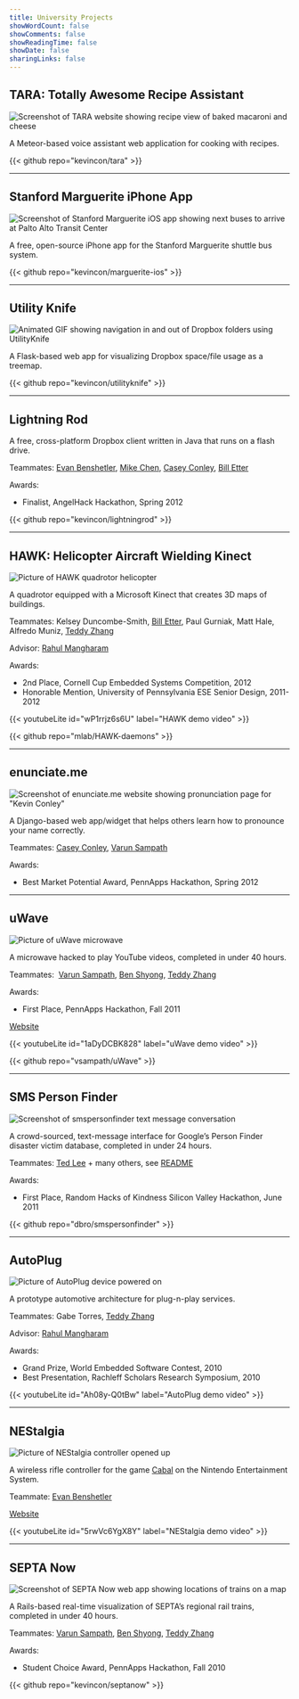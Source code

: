 ```yaml
---
title: University Projects
showWordCount: false
showComments: false
showReadingTime: false
showDate: false
sharingLinks: false
---
```


## TARA: Totally Awesome Recipe Assistant

![Screenshot of TARA website showing recipe view of baked macaroni and cheese](tara-screenshot.png)

A Meteor-based voice assistant web application for cooking with recipes.

{{< github repo="kevincon/tara" >}}

* * *

## Stanford Marguerite iPhone App

![Screenshot of Stanford Marguerite iOS app showing next buses to arrive at Palto Alto Transit Center](marguerite-screenshot.png)

A free, open-source iPhone app for the Stanford Marguerite shuttle bus system.

{{< github repo="kevincon/marguerite-ios" >}}

* * *

## Utility Knife

![Animated GIF showing navigation in and out of Dropbox folders using UtilityKnife](utilityknife-demo.gif)

A Flask-based web app for visualizing Dropbox space/file usage as a treemap.

{{< github repo="kevincon/utilityknife" >}}

* * *

## Lightning Rod

A free, cross-platform Dropbox client written in Java that runs on a flash drive.

Teammates: [Evan Benshetler](http://www.linkedin.com/pub/evan-benshetler/17/930/715), [Mike Chen](http://www.linkedin.com/in/mixaelchen), [Casey Conley](http://www.linkedin.com/pub/casey-conley/45/637/867), [Bill Etter](http://williametter.com)

Awards:

* Finalist, AngelHack Hackathon, Spring 2012

{{< github repo="kevincon/lightningrod" >}}

* * *

## HAWK: Helicopter Aircraft Wielding Kinect

![Picture of HAWK quadrotor helicopter](hawk-picture.jpg)

A quadrotor equipped with a Microsoft Kinect that creates 3D maps of buildings.

Teammates: Kelsey Duncombe-Smith, [Bill Etter](http://williametter.com), Paul Gurniak, Matt Hale, Alfredo Muniz, [Teddy Zhang](https://www.linkedin.com/in/ted-zhang-a854b129/)

Advisor: [Rahul Mangharam](http://www.seas.upenn.edu/~rahulm/)

Awards:

* 2nd Place, Cornell Cup Embedded Systems Competition, 2012
* Honorable Mention, University of Pennsylvania ESE Senior Design, 2011-2012

{{< youtubeLite id="wP1rrjz6s6U" label="HAWK demo video" >}}

{{< github repo="mlab/HAWK-daemons" >}}

* * *

## enunciate.me

![Screenshot of enunciate.me website showing pronunciation page for "Kevin Conley"](enunciate-screenshot.jpg)

A Django-based web app/widget that helps others learn how to pronounce your name correctly.

Teammates: [Casey Conley](http://www.linkedin.com/pub/casey-conley/45/637/867), [Varun Sampath](http://vsampath.com)

Awards:

* Best Market Potential Award, PennApps Hackathon, Spring 2012

* * *

## uWave

![Picture of uWave microwave](uwave-picture.jpg)

A microwave hacked to play YouTube videos, completed in under 40 hours.

Teammates:  [Varun Sampath](http://vsampath.com), [Ben Shyong](https://www.benshyong.com/), [Teddy Zhang](https://www.linkedin.com/in/ted-zhang-a854b129/)

Awards:

* First Place, PennApps Hackathon, Fall 2011

[Website](/uwave/)

{{< youtubeLite id="1aDyDCBK828" label="uWave demo video" >}}

{{< github repo="vsampath/uWave" >}}

* * *

## SMS Person Finder

![Screenshot of smspersonfinder text message conversation](smspersonfinder-screenshot.jpg)

A crowd-sourced, text-message interface for Google’s Person Finder disaster victim database, completed in under 24 hours.

Teammates: [Ted Lee](https://www.linkedin.com/in/tedleeprofile) \+ many others, see [README](https://github.com/dbro/smspersonfinder/blob/master/README)

Awards:

* First Place, Random Hacks of Kindness Silicon Valley Hackathon, June 2011

{{< github repo="dbro/smspersonfinder" >}}

* * *

## AutoPlug

![Picture of AutoPlug device powered on](autoplug-picture.jpg)

A prototype automotive architecture for plug-n-play services.

Teammates: Gabe Torres, [Teddy Zhang](https://www.linkedin.com/in/ted-zhang-a854b129/)

Advisor: [Rahul Mangharam](http://www.seas.upenn.edu/~rahulm/)

Awards:

* Grand Prize, World Embedded Software Contest, 2010
* Best Presentation, Rachleff Scholars Research Symposium, 2010

{{< youtubeLite id="Ah08y-Q0tBw" label="AutoPlug demo video" >}}

* * *

## NEStalgia

![Picture of NEStalgia controller opened up](nestalgia-picture.jpg)

A wireless rifle controller for the game [Cabal](http://en.wikipedia.org/wiki/Cabal_(video_game)) on the Nintendo Entertainment System.

Teammate: [Evan Benshetler](http://www.linkedin.com/pub/evan-benshetler/17/930/715)

[Website](https://www.cabalcontroller.blogspot.com)

{{< youtubeLite id="5rwVc6YgX8Y" label="NEStalgia demo video" >}}

* * *

## SEPTA Now

![Screenshot of SEPTA Now web app showing locations of trains on a map](septanow-screenshot.jpg)

A Rails-based real-time visualization of SEPTA’s regional rail trains, completed in under 40 hours.

Teammates: [Varun Sampath](http://vsampath.com), [Ben Shyong](https://www.benshyong.com/), [Teddy Zhang](https://www.linkedin.com/in/ted-zhang-a854b129/)

Awards:

* Student Choice Award, PennApps Hackathon, Fall 2010

{{< github repo="kevincon/septanow" >}}
